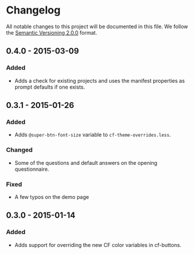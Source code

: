 # Changelog

All notable changes to this project will be documented in this file.
We follow the [Semantic Versioning 2.0.0](http://semver.org/) format.

## 0.4.0 - 2015-03-09

### Added
- Adds a check for existing projects and uses the manifest properties as
prompt defaults if one exists.

## 0.3.1 - 2015-01-26

### Added
- Adds `@super-btn-font-size` variable to `cf-theme-overrides.less`.

### Changed
- Some of the questions and default answers on the opening questionnaire.

### Fixed
- A few typos on the demo page


## 0.3.0 - 2015-01-14

### Added
- Adds support for overriding the new CF color variables in cf-buttons.
